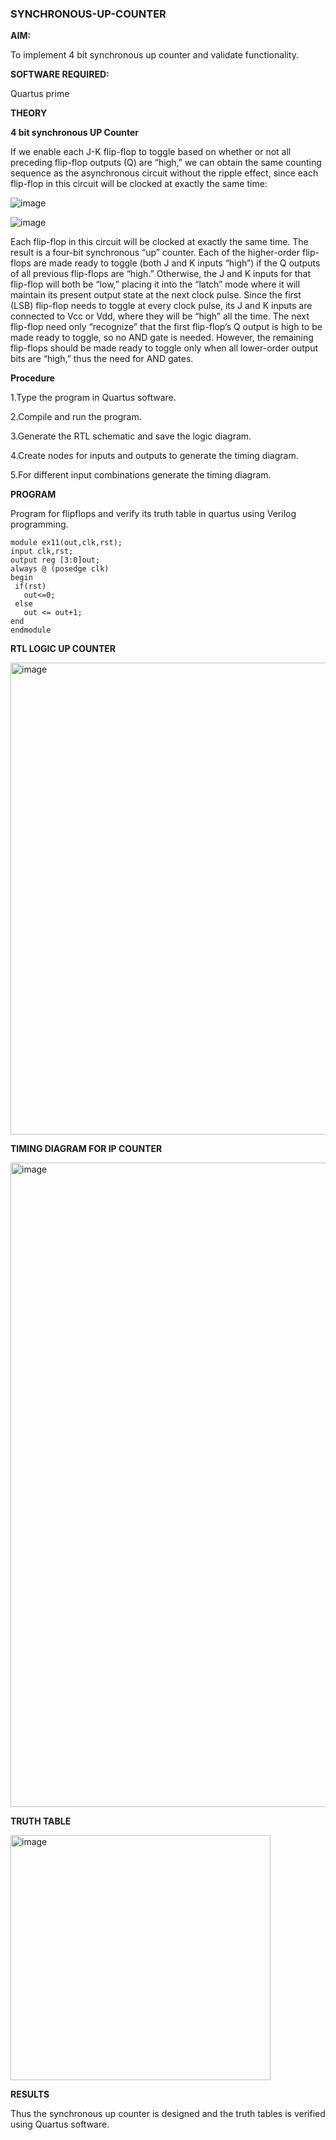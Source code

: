 ### SYNCHRONOUS-UP-COUNTER

**AIM:**

To implement 4 bit synchronous up counter and validate functionality.

**SOFTWARE REQUIRED:**

Quartus prime

**THEORY**

**4 bit synchronous UP Counter**

If we enable each J-K flip-flop to toggle based on whether or not all preceding flip-flop outputs (Q) are “high,” we can obtain the same counting sequence as the asynchronous circuit without the ripple effect, since each flip-flop in this circuit will be clocked at exactly the same time:

![image](https://github.com/naavaneetha/SYNCHRONOUS-UP-COUNTER/assets/154305477/d5db3fa0-e413-404c-b80e-b2f39d82e7e8)


![image](https://github.com/naavaneetha/SYNCHRONOUS-UP-COUNTER/assets/154305477/52cb61eb-d04b-442d-810c-31185a68410b)

Each flip-flop in this circuit will be clocked at exactly the same time.
The result is a four-bit synchronous “up” counter. Each of the higher-order flip-flops are made ready to toggle (both J and K inputs “high”) if the Q outputs of all previous flip-flops are “high.”
Otherwise, the J and K inputs for that flip-flop will both be “low,” placing it into the “latch” mode where it will maintain its present output state at the next clock pulse.
Since the first (LSB) flip-flop needs to toggle at every clock pulse, its J and K inputs are connected to Vcc or Vdd, where they will be “high” all the time.
The next flip-flop need only “recognize” that the first flip-flop’s Q output is high to be made ready to toggle, so no AND gate is needed.
However, the remaining flip-flops should be made ready to toggle only when all lower-order output bits are “high,” thus the need for AND gates.

**Procedure**

1.Type the program in Quartus software.

2.Compile and run the program.

3.Generate the RTL schematic and save the logic diagram.

4.Create nodes for inputs and outputs to generate the timing diagram.

5.For different input combinations generate the timing diagram.

**PROGRAM**

Program for flipflops and verify its truth table in quartus using Verilog programming. 

    module ex11(out,clk,rst);
    input clk,rst;
    output reg [3:0]out;
    always @ (posedge clk)
    begin
     if(rst)
       out<=0;
     else 
       out <= out+1;
    end
    endmodule
**RTL LOGIC UP COUNTER**

<img width="1324" height="755" alt="image" src="https://github.com/user-attachments/assets/a2743aeb-bf44-4c10-9572-f46df976f7bb" />


**TIMING DIAGRAM FOR IP COUNTER**

<img width="1919" height="1031" alt="image" src="https://github.com/user-attachments/assets/c9d271f2-365d-4941-a1c8-c640f8e55639" />

**TRUTH TABLE**

<img width="416" height="392" alt="image" src="https://github.com/user-attachments/assets/21cd453b-3d30-40f8-989e-8c98e6425c7f" />


**RESULTS**

Thus the synchronous up counter is designed and the truth tables is verified using Quartus software.
